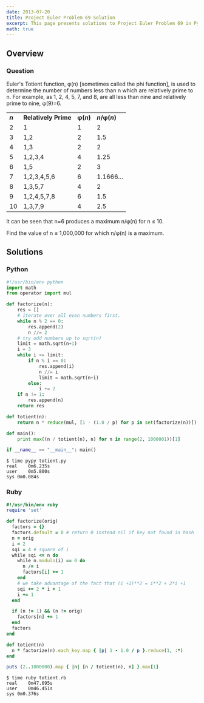 ```yaml
---
date: 2013-07-20
title: Project Euler Problem 69 Solution
excerpt: This page presents solutions to Project Euler Problem 69 in Python and Ruby.
math: true
---
```



## Overview


### Question

<p>
Euler's Totient function, φ(n) [sometimes called the phi function], is used to determine the number of numbers less than n which are relatively prime to n. For example, as 1, 2, 4, 5, 7, and 8, are all less than nine and relatively prime to nine, φ(9)=6.
</p>

<table class="table">
	<tbody><tr>
			<td><b><i>n</i></b></td>
			<td><b>Relatively Prime</b></td>
			<td><b>φ(<i>n</i>)</b></td>
			<td><b><i>n</i>/φ(<i>n</i>)</b></td>
		</tr>
		<tr>
			<td>2</td>
			<td>1</td>
			<td>1</td>
			<td>2</td>
		</tr>
		<tr>
			<td>3</td>
			<td>1,2</td>
			<td>2</td>
			<td>1.5</td>
		</tr>
		<tr>
			<td>4</td>
			<td>1,3</td>
			<td>2</td>
			<td>2</td>
		</tr>
		<tr>
			<td>5</td>
			<td>1,2,3,4</td>
			<td>4</td>
			<td>1.25</td>
		</tr>
		<tr>
			<td>6</td>
			<td>1,5</td>
			<td>2</td>
			<td>3</td>
		</tr>
		<tr>
			<td>7</td>
			<td>1,2,3,4,5,6</td>
			<td>6</td>
			<td>1.1666...</td>
		</tr>
		<tr>
			<td>8</td>
			<td>1,3,5,7</td>
			<td>4</td>
			<td>2</td>
		</tr>
		<tr>
			<td>9</td>
			<td>1,2,4,5,7,8</td>
			<td>6</td>
			<td>1.5</td>
		</tr>
		<tr>
			<td>10</td>
			<td>1,3,7,9</td>
			<td>4</td>
			<td>2.5</td>
		</tr>
</tbody></table>

<p>
It can be seen that n=6 produces a maximum n/φ(n) for n ≤ 10.
</p>

<p>
Find the value of n ≤ 1,000,000 for which n/φ(n) is a maximum.
</p>






## Solutions

### Python

```python
#!/usr/bin/env python
import math
from operator import mul

def factorize(n):
    res = []
    # iterate over all even numbers first.
    while n % 2 == 0:
        res.append(2)
        n //= 2
    # try odd numbers up to sqrt(n)
    limit = math.sqrt(n+1)
    i = 3
    while i <= limit:
        if n % i == 0:
            res.append(i)
            n //= i
            limit = math.sqrt(n+i)
        else:
            i += 2
    if n != 1:
        res.append(n)
    return res

def totient(n):
    return n * reduce(mul, [1 - (1.0 / p) for p in set(factorize(n))])

def main():
    print max((n / totient(n), n) for n in range(2, 1000001))[1]

if __name__ == "__main__": main()
```


```
$ time pypy totient.py
real	0m6.235s
user	0m5.800s
sys	0m0.084s
```



### Ruby

```ruby
#!/usr/bin/env ruby
require 'set'

def factorize(orig)
  factors = {}
  factors.default = 0 # return 0 instead nil if key not found in hash
  n = orig
  i = 2
  sqi = 4 # square of i
  while sqi <= n do
    while n.modulo(i) == 0 do
      n /= i
      factors[i] += 1
    end
    # we take advantage of the fact that (i +1)**2 = i**2 + 2*i +1
    sqi += 2 * i + 1
    i += 1
  end

  if (n != 1) && (n != orig)
    factors[n] += 1
  end
  factors
end

def totient(n)
  n * factorize(n).each_key.map { |p| 1 - 1.0 / p }.reduce(1, :*)
end

puts (2..1000000).map { |n| [n / totient(n), n] }.max[1]
```


```
$ time ruby totient.rb
real	0m47.695s
user	0m46.451s
sys	0m0.376s
```


